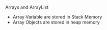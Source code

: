 Arrays and ArrayList
- Array Variable are stored in Stack Memory
- Array Objects are stored in heap memory